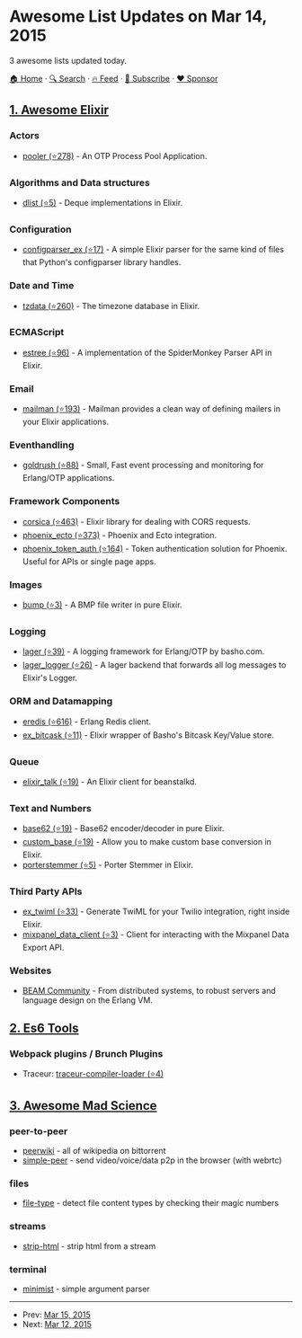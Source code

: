 # Awesome List Updates on Mar 14, 2015

3 awesome lists updated today.

[🏠 Home](/README.md) · [🔍 Search](https://www.trackawesomelist.com/search/) · [🔥 Feed](https://www.trackawesomelist.com/rss.xml) · [📮 Subscribe](https://trackawesomelist.us17.list-manage.com/subscribe?u=d2f0117aa829c83a63ec63c2f&id=36a103854c) · [❤️  Sponsor](https://github.com/sponsors/theowenyoung)



## [1. Awesome Elixir](/content/h4cc/awesome-elixir/README.md)

### Actors

*   [pooler (⭐278)](https://github.com/seth/pooler) - An OTP Process Pool Application.

### Algorithms and Data structures

*   [dlist (⭐5)](https://github.com/stocks29/dlist) - Deque implementations in Elixir.

### Configuration

*   [configparser\_ex (⭐17)](https://github.com/easco/configparser_ex) - A simple Elixir parser for the same kind of files that Python's configparser library handles.

### Date and Time

*   [tzdata (⭐260)](https://github.com/lau/tzdata) - The timezone database in Elixir.

### ECMAScript

*   [estree (⭐96)](https://github.com/bryanjos/elixir-estree) - A implementation of the SpiderMonkey Parser API in Elixir.

### Email

*   [mailman (⭐193)](https://github.com/kamilc/mailman) - Mailman provides a clean way of defining mailers in your Elixir applications.

### Eventhandling

*   [goldrush (⭐88)](https://github.com/DeadZen/goldrush) - Small, Fast event processing and monitoring for Erlang/OTP applications.

### Framework Components

*   [corsica (⭐463)](https://github.com/whatyouhide/corsica) - Elixir library for dealing with CORS requests.
*   [phoenix\_ecto (⭐373)](https://github.com/phoenixframework/phoenix_ecto) - Phoenix and Ecto integration.
*   [phoenix\_token\_auth (⭐164)](https://github.com/manukall/phoenix_token_auth) - Token authentication solution for Phoenix. Useful for APIs or single page apps.

### Images

*   [bump (⭐3)](https://github.com/evanfarrar/ex_bump) - A BMP file writer in pure Elixir.

### Logging

*   [lager (⭐39)](https://github.com/basho/lager) - A logging framework for Erlang/OTP by basho.com.
*   [lager\_logger (⭐26)](https://github.com/PSPDFKit-labs/lager_logger) - A lager backend that forwards all log messages to Elixir's Logger.

### ORM and Datamapping

*   [eredis (⭐616)](https://github.com/wooga/eredis) - Erlang Redis client.
*   [ex\_bitcask (⭐11)](https://github.com/JonGretar/ExBitcask) - Elixir wrapper of Basho's Bitcask Key/Value store.

### Queue

*   [elixir\_talk (⭐19)](https://github.com/jsvisa/elixir_talk) - An Elixir client for beanstalkd.

### Text and Numbers

*   [base62 (⭐19)](https://github.com/igas/base62) - Base62 encoder/decoder in pure Elixir.
*   [custom\_base (⭐19)](https://github.com/igas/custom_base) - Allow you to make custom base conversion in Elixir.
*   [porterstemmer (⭐5)](https://github.com/frpaulas/porterstemmer) - Porter Stemmer in Elixir.

### Third Party APIs

*   [ex\_twiml (⭐33)](https://github.com/danielberkompas/ex_twiml) - Generate TwiML for your Twilio integration, right inside Elixir.
*   [mixpanel\_data\_client (⭐3)](https://github.com/jeregrine/mixpanel_data_client) - Client for interacting with the Mixpanel Data Export API.

### Websites

*   [BEAM Community](http://beamcommunity.github.io/) - From distributed systems, to robust servers and language design on the Erlang VM.

## [2. Es6 Tools](/content/addyosmani/es6-tools/README.md)

### Webpack plugins / Brunch Plugins

*   Traceur: [traceur-compiler-loader (⭐4)](https://github.com/gdi2290/traceur-compiler-loader)

## [3. Awesome Mad Science](/content/feross/awesome-mad-science/README.md)

### peer-to-peer

*   [peerwiki](https://www.npmjs.com/package/peerwiki) - all of wikipedia on bittorrent
*   [simple-peer](https://www.npmjs.com/package/simple-peer) - send video/voice/data p2p in the browser (with webrtc)

### files

*   [file-type](https://www.npmjs.com/package/file-type) - detect file content types by checking their magic numbers

### streams

*   [strip-html](https://www.npmjs.com/package/strip-html) - strip html from a stream

### terminal

*   [minimist](https://www.npmjs.com/package/minimist) - simple argument parser

---

- Prev: [Mar 15, 2015](/content/2015/03/15/README.md)
- Next: [Mar 12, 2015](/content/2015/03/12/README.md)